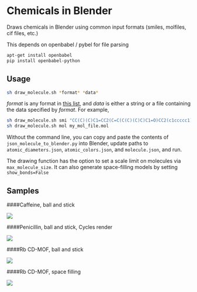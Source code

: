 Chemicals in Blender
====================

Draws chemicals in Blender using common input formats (smiles, molfiles, cif files, etc.)

This depends on openbabel / pybel for file parsing
```bash
apt-get install openbabel
pip install openbabel-python
```

Usage
-----

```bash
sh draw_molecule.sh *format* *data*
```

*format* is any format in [this list](http://openbabel.org/docs/2.3.0/FileFormats/Overview.html), and *data* is either a string or a file containing the data specified by *format*. For example,

```bash
sh draw_molecule.sh smi "CC(C)(C)C1=CC2(C=C(C(C)(C)C)C1=O)CC2(c1ccccc1)c1ccccc1"
sh draw_molecule.sh mol my_mol_file.mol
```

Without the command line, you can copy and paste the contents of `json_molecule_to_blender.py` into Blender, update paths to `atomic_diameters.json`, `atomic_colors.json`, and `molecule.json`, and run.

The drawing function has the option to set a scale limit on molecules via `max_molecule_size`. It can also generate space-filling models by setting `show_bonds=False`

Samples
-------

####Caffeine, ball and stick

![](http://www.patrick-fuller.com/wp-content/uploads/2012/06/caffeine_occlusion.png)

####Penicillin, ball and stick, Cycles render

![](http://www.patrick-fuller.com/wp-content/uploads/2012/11/penicillin_in_marble.png)

####Rb CD-MOF, ball and stick

![](http://www.patrick-fuller.com/wp-content/uploads/2012/11/mof_ball_and_stick.png)

####Rb CD-MOF, space filling

![](http://www.patrick-fuller.com/wp-content/uploads/2012/11/mof_space_filling.png)
